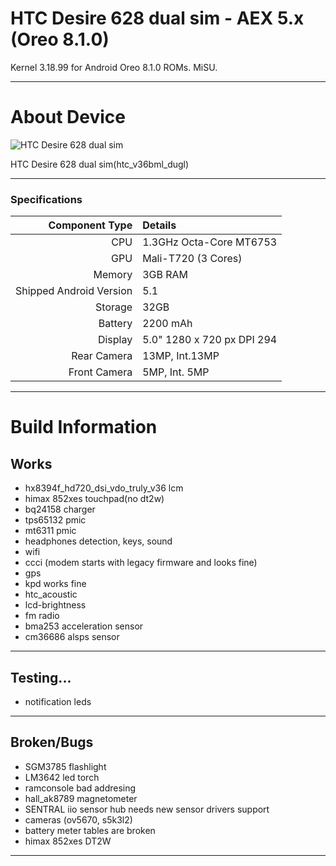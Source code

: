 # HTC Desire 628 dual sim - AEX 5.x (Oreo 8.1.0)

Kernel 3.18.99 for Android Oreo 8.1.0 ROMs. MiSU.

---
# About Device

![HTC Desire 628 dual sim](https://www.htc.com/managed-assets/shared/desktop/smartphones/htc-desire-628-dual-sim/pdp/Desire-628-DS-PDP-Desktop-Buy-Now.png "HTC Desire 628 dual sim")

HTC Desire 628 dual sim(htc_v36bml_dugl)

---
### Specifications

Component Type | Details
-------:|:-------------------------
CPU     | 1.3GHz Octa-Core MT6753
GPU     | Mali-T720 (3 Cores)
Memory  | 3GB RAM
Shipped Android Version | 5.1
Storage | 32GB
Battery | 2200 mAh
Display | 5.0" 1280 x 720 px DPI 294
Rear Camera | 13MP, Int.13MP
Front Camera | 5MP, Int. 5MP

---
# Build Information

## Works
 * hx8394f_hd720_dsi_vdo_truly_v36 lcm
 * himax 852xes touchpad(no dt2w)
 * bq24158 charger
 * tps65132 pmic
 * mt6311 pmic
 * headphones detection, keys, sound
 * wifi
 * ccci (modem starts with legacy firmware and looks fine)
 * gps
 * kpd works fine
 * htc_acoustic
 * lcd-brightness
 * fm radio
 * bma253 acceleration sensor 
 * cm36686 alsps sensor
 
-------------
## Testing...
 * notification leds
 
-------------
## Broken/Bugs
 * SGM3785 flashlight
 * LM3642 led torch
 * ramconsole bad addresing
 * hall_ak8789 magnetometer
 * SENTRAL iio sensor hub needs new sensor drivers support
 * cameras (ov5670, s5k3l2)
 * battery meter tables are broken
 * himax 852xes DT2W

-------------
